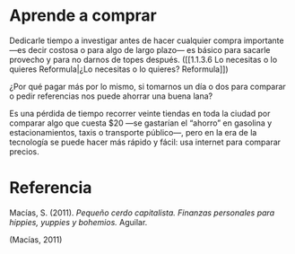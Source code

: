 # Aprende a comprar
Dedicarle tiempo a investigar antes de hacer cualquier compra importante —es decir costosa o para algo de largo plazo— es básico para sacarle provecho y para no darnos de topes después. ([[1.1.3.6 Lo necesitas o lo quieres Reformula|¿Lo necesitas o lo quieres? Reformula]])

¿Por qué pagar más por lo mismo, si tomarnos un día o dos para comparar o pedir referencias nos puede ahorrar una buena lana?

Es una pérdida de tiempo recorrer veinte tiendas en toda la ciudad por comparar algo que cuesta $20 —se gastarían el “ahorro” en gasolina y estacionamientos, taxis o transporte público—, pero en la era de la tecnología se puede hacer más rápido y fácil: usa internet para comparar precios.

# Referencia
Macías, S. (2011). _Pequeño cerdo capitalista. Finanzas personales para hippies, yuppies y bohemios._ Aguilar.

(Macías, 2011)